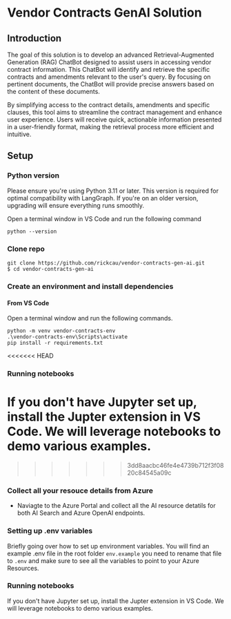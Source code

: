 # Vendor Contracts GenAI Solution

## Introduction

The goal of this solution is to develop an advanced Retrieval-Augmented Generation (RAG) ChatBot designed to assist users in accessing vendor contract information.  This ChatBot will identify and retrieve the specific contracts and amendments relevant to the user's query.  By focusing on pertinent documents, the ChatBot will provide precise answers based on the content of these documents.

By simplifying access to the contract details, amendments and specific clauses, this tool aims to streamline the contract management and enhance user experience.  Users will receive quick, actionable information presented in a user-friendly format, making the retrieval process more efficient and intuitive.

## Setup

### Python version

Please ensure you're using Python 3.11 or later. 
This version is required for optimal compatibility with LangGraph. If you're on an older version, 
upgrading will ensure everything runs smoothly.

Open a terminal window in VS Code and run the following command

```
python --version
```

### Clone repo
```
git clone https://github.com/rickcau/vendor-contracts-gen-ai.git
$ cd vendor-contracts-gen-ai
```

### Create an environment and install dependencies
#### From VS Code
Open a terminal window and run the following commands.

```
python -m venv vendor-contracts-env
.\vendor-contracts-env\Scripts\activate
pip install -r requirements.txt
```
<<<<<<< HEAD

### Running notebooks
If you don't have Jupyter set up, install the Jupter extension in VS Code.  We will leverage notebooks to demo various examples.
=======
>>>>>>> 3dd8aacbc46fe4e4739b712f3f0820c84545a09c

### Collect all your resouce details from Azure
* Naviagte to the Azure Portal and collect all the AI resource detatils for both AI Search and Azure OpenAI endpoints.

### Setting up .env variables
Briefly going over how to set up environment variables. You will find an example .env file in the root folder `env.example` you need to rename that file
to `.env` and make sure to see all the variables to point to your Azure Resources.

### Running notebooks
If you don't have Jupyter set up, install the Jupter extension in VS Code.  We will leverage notebooks to demo various examples.



